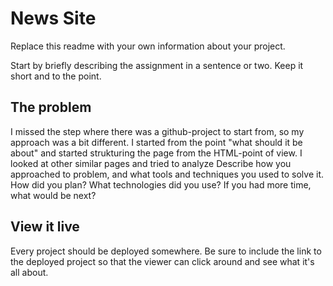 # News Site

Replace this readme with your own information about your project. 

Start by briefly describing the assignment in a sentence or two. Keep it short and to the point.

## The problem

I missed the step where there was a github-project to start from, so my approach was a bit different.
I started from the point "what should it be about" and started strukturing the page from the HTML-point of view. I looked at other similar pages and tried to analyze 
Describe how you approached to problem, and what tools and techniques you used to solve it. How did you plan? What technologies did you use? If you had more time, what would be next?

## View it live
Every project should be deployed somewhere. Be sure to include the link to the deployed project so that the viewer can click around and see what it's all about.
